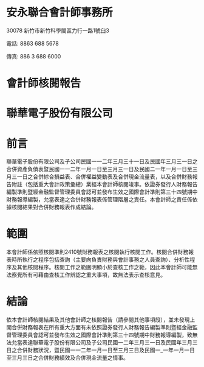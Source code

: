 # 安永聯合會計師事務所

30078 新竹市新竹科學閩區力行一路1號臼3

電話: 8863 688 5678

傳真: 886 3 688 6000

# 會計師核閱報告

# 聯華電子股份有限公司

# 前言

聯華電子股份有限公司及子公司民國一一二年三月三十一日及民國年三月三一日之合併資產負債表暨民國一一二年一月一日至三月三一日及民國二一年一月一日至三月三一日之合併綜合損益表、合併權益變動表及合併現金流量表，以及合併財務報告附註（包括重大會計政策彙總）業經本會計師核閱竣事。依證券發行人財務報告編製準則暨經金融監督管理委員會認可並發布生效之國際會計準則第三十四號期中財務報導編製，允當表達之合併財務報表係管理階層之責任。本會計師之責任係依據核閱結果對合併財務報表作成結論。

# 範圍

本會計師係依照核閱準則2410號財務報表之核閱執行核閱工作。核閱合併財務報表時所執行之程序包括查詢（主要向負責財務與會計事務之人員查詢）、分析性程序及其他核閱程序。核閱工作之範圍明顯小於查核工作之範，因此本會計師可能無法察覺所有可藉由查核工作辨認之重大事項，故無法表示查核意見。

# 結論

依本會計師核閱結果及其他會計師之核閱報告（請參閱其他事項段），並未發現上開合併財務報表在所有重大方面有未依照證券發行人財務報告編製準則暨經金融監督管理委員會認可並發布生效之國際會計準則第三十四號期中財務報導編製，致無法允當表達聯華電子股份有限公司及子公司民國一二年三月三一日及民國年三月三日之合併財務狀況，暨民國一一二年一月一日至三月三日及民國一_一年一月一日至三月三日之合併財務績效及合併現金流量之情事。